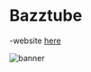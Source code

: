 # Bazztube

-website [here](https://bazztube.github.io/Bazztube/)

![banner](https://github.com/bazztube/Bazztube/docs/blob/main/Banner.png?raw=true)
